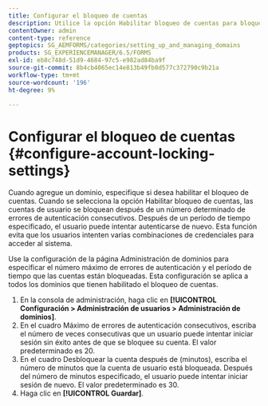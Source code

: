 ```yaml
---
title: Configurar el bloqueo de cuentas
description: Utilice la opción Habilitar bloqueo de cuentas para bloquear las cuentas de usuario después de un número determinado de errores de autenticación consecutivos.
contentOwner: admin
content-type: reference
geptopics: SG_AEMFORMS/categories/setting_up_and_managing_domains
products: SG_EXPERIENCEMANAGER/6.5/FORMS
exl-id: eb8c748d-51d9-4684-97c5-e982ad84ba9f
source-git-commit: 8b4cb4065ec14e813b49fb0d577c372790c9b21a
workflow-type: tm+mt
source-wordcount: '196'
ht-degree: 9%

---
```


# Configurar el bloqueo de cuentas {#configure-account-locking-settings}

Cuando agregue un dominio, especifique si desea habilitar el bloqueo de cuentas. Cuando se selecciona la opción Habilitar bloqueo de cuentas, las cuentas de usuario se bloquean después de un número determinado de errores de autenticación consecutivos. Después de un período de tiempo especificado, el usuario puede intentar autenticarse de nuevo. Esta función evita que los usuarios intenten varias combinaciones de credenciales para acceder al sistema.

Use la configuración de la página Administración de dominios para especificar el número máximo de errores de autenticación y el período de tiempo que las cuentas están bloqueadas. Esta configuración se aplica a todos los dominios que tienen habilitado el bloqueo de cuentas.

1. En la consola de administración, haga clic en **[!UICONTROL Configuración > Administración de usuarios > Administración de dominios]**.
1. En el cuadro Máximo de errores de autenticación consecutivos, escriba el número de veces consecutivas que un usuario puede intentar iniciar sesión sin éxito antes de que se bloquee su cuenta. El valor predeterminado es 20.
1. En el cuadro Desbloquear la cuenta después de (minutos), escriba el número de minutos que la cuenta de usuario está bloqueada. Después del número de minutos especificado, el usuario puede intentar iniciar sesión de nuevo. El valor predeterminado es 30.
1. Haga clic en **[!UICONTROL Guardar]**.

